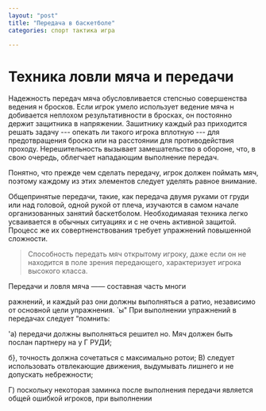 ```yaml
---
layout: "post"
title: "Передача в баскетболе"
categories: спорт тактика игра

---
```


# Техника ловли мяча и передачи

Надежность передач мяча обусловливается степсныо
совершенства ведения н бросков. Если игрок умело использует
ведение мяча н добивается неплохом результативности
в бросках, он постоянно держит защитника в
напряжении. Зашитнику каждый раз приходится решать
задачу --- опекать ли такого игрока вплотную --- для предотвращения
броска или на расстоянии для противодействия проходу. Нерешительность
вызывает замешательство в обороне, что, в свою очередь, облегчает нападающим
выполнение передач.

Понятно, что прежде чем сделать передачу, игрок
должен поймать мяч, поэтому каждому из этих элементов
следует уделять равное внимание.

Общепринятые передачи, такие, как передача двумя
руками от груди или над головой, одной рукой от плеча,
изучаются в самом начале организованных занятий баскетболом.
Необходимаяая техника легко усваивается в
обычных ситуациях и с не очень активной защитой. Процесс
же их совертненствования требует упражнений повышенной сложности.

<blockquote>
    Способность передать мяч открытому игроку, даже если он не находится в
    поле зрения передающего, характеризует игрока высокого класса.
</blockquote>

Передачи и ловля мяча —— составная часть многи

ражнений, и каждый раз они должны выполняться а
ратио, независимо от основной цели упражнения.
`ы" При выполнении упражнений в передачах следует
“помнить:

'а) передачи должны выполняться решител
но. Мяч должен быть послан партнеру на у
Г РУДИ;

б}, точность должна сочетаться с максимально
ротои;
B) следует использовать отвлекающие движения,
выдумывать лишнего и не допускать небрежности;

Г) поскольку некоторая заминка после выполнения
передачи является общей ошибкой игроков, при выполнении
